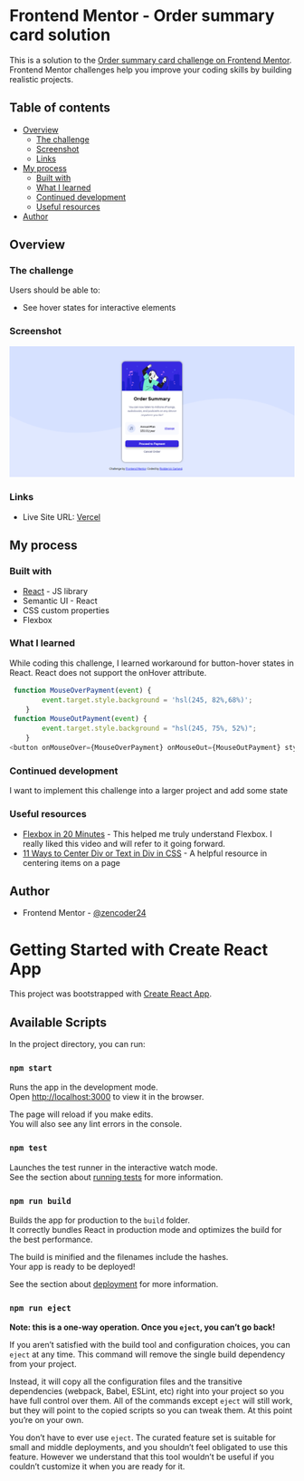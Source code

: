 # Frontend Mentor - Order summary card solution

This is a solution to the [Order summary card challenge on Frontend Mentor](https://www.frontendmentor.io/challenges/order-summary-component-QlPmajDUj). Frontend Mentor challenges help you improve your coding skills by building realistic projects. 

## Table of contents

- [Overview](#overview)
  - [The challenge](#the-challenge)
  - [Screenshot](#screenshot)
  - [Links](#links)
- [My process](#my-process)
  - [Built with](#built-with)
  - [What I learned](#what-i-learned)
  - [Continued development](#continued-development)
  - [Useful resources](#useful-resources)
- [Author](#author)




## Overview

### The challenge

Users should be able to:

- See hover states for interactive elements

### Screenshot

![screenshot](./screenshot.png)



### Links


- Live Site URL: [Vercel](https://order-summary-challenge.vercel.app/)

## My process

### Built with

- [React](https://reactjs.org/) - JS library
- Semantic UI - React
- CSS custom properties
- Flexbox


### What I learned

While coding this challenge, I learned workaround for button-hover states in React. React does not support the onHover attribute. 

```js
 function MouseOverPayment(event) {
        event.target.style.background = 'hsl(245, 82%,68%)';
    }
 function MouseOutPayment(event) {
        event.target.style.background = "hsl(245, 75%, 52%)";
    }
<button onMouseOver={MouseOverPayment} onMouseOut={MouseOutPayment} style={paymentButtonStyle}>Proceed to Payment</button>

```

### Continued development

I want to implement this challenge into a larger project and add some state

### Useful resources

- [Flexbox in 20 Minutes](https://www.youtube.com/watch?v=JJSoEo8JSnc&t=289s&ab_channel=TraversyMedia) - This helped me truly understand Flexbox. I really liked this video and will refer to it going forward.
- [11 Ways to Center Div or Text in Div in CSS](https://blog.hubspot.com/website/center-div-css) - A helpful resource in centering items on a page


## Author

- Frontend Mentor - [@zencoder24](https://www.frontendmentor.io/profile/zencoder24)


































# Getting Started with Create React App

This project was bootstrapped with [Create React App](https://github.com/facebook/create-react-app).

## Available Scripts

In the project directory, you can run:

### `npm start`

Runs the app in the development mode.\
Open [http://localhost:3000](http://localhost:3000) to view it in the browser.

The page will reload if you make edits.\
You will also see any lint errors in the console.

### `npm test`

Launches the test runner in the interactive watch mode.\
See the section about [running tests](https://facebook.github.io/create-react-app/docs/running-tests) for more information.

### `npm run build`

Builds the app for production to the `build` folder.\
It correctly bundles React in production mode and optimizes the build for the best performance.

The build is minified and the filenames include the hashes.\
Your app is ready to be deployed!

See the section about [deployment](https://facebook.github.io/create-react-app/docs/deployment) for more information.

### `npm run eject`

**Note: this is a one-way operation. Once you `eject`, you can’t go back!**

If you aren’t satisfied with the build tool and configuration choices, you can `eject` at any time. This command will remove the single build dependency from your project.

Instead, it will copy all the configuration files and the transitive dependencies (webpack, Babel, ESLint, etc) right into your project so you have full control over them. All of the commands except `eject` will still work, but they will point to the copied scripts so you can tweak them. At this point you’re on your own.

You don’t have to ever use `eject`. The curated feature set is suitable for small and middle deployments, and you shouldn’t feel obligated to use this feature. However we understand that this tool wouldn’t be useful if you couldn’t customize it when you are ready for it.

